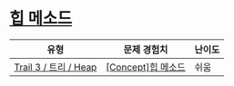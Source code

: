 # [힙 메소드](https://https://en.codetree.ai/trails/complete/curated-cards/intro-heap-methods)

|유형|문제 경험치|난이도|
|---|---|---|
|[Trail 3 / 트리 / Heap](https://https://en.codetree.ai/trail-info/novice-high/)|[[Concept]힙 메소드](https://https://en.codetree.ai/trails/complete/curated-cards/intro-heap-methods/)|쉬움|

